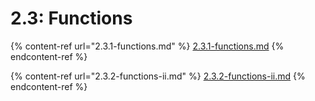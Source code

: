# 2.3: Functions

{% content-ref url="2.3.1-functions.md" %}
[2.3.1-functions.md](2.3.1-functions.md)
{% endcontent-ref %}

{% content-ref url="2.3.2-functions-ii.md" %}
[2.3.2-functions-ii.md](2.3.2-functions-ii.md)
{% endcontent-ref %}
